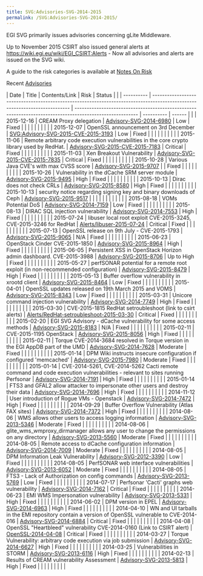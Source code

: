 ```yaml
---
title: SVG:Advisories-SVG-2014-2015
permalink: /SVG:Advisories-SVG-2014-2015/
---
```


EGI SVG primarily issues advisories concerning gLite Middleware.

Up to November 2015 CSIRT also issued general alerts at
<https://wiki.egi.eu/wiki/EGI_CSIRT:Alerts> - Now all advisories and
alerts are issued on the SVG wiki.

A guide to the risk categories is available at [Notes On
Risk](/SVG:Notes_On_Risk "wikilink")

Recent [Advisories](/SVG:Advisories "wikilink")

| Date       | Title                                                                                                                      | Contents/Link                                                                                            | Risk       | Status |  |
| ---------- | -------------------------------------------------------------------------------------------------------------------------- | -------------------------------------------------------------------------------------------------------- | ---------- | ------ |  |
| 2015-12-16 | CREAM Proxy delegation                                                                                                     | [Advisory-SVG-2014-6980](/SVG:Advisory-SVG-2014-6980 "wikilink")                                         | Low        | Fixed  |  |
|            |                                                                                                                            |                                                                                                          |            |        |  |
| 2015-12-07 | OpenSSL announcement on 3rd December                                                                                       | [SVG:Advisory-SVG-2015-CVE-2015-3193](/SVG:Advisory-SVG-2015-CVE-2015-3193 "wikilink")                   | Low        | Fixed  |  |
|            |                                                                                                                            |                                                                                                          |            |        |  |
| 2015-11-06 | Remote arbitrary code execution vulnerabilities in the core crypto library used by RedHat.                                 | [Advisory-SVG-2015-CVE-2015-7183](/SVG:Advisory-SVG-2015-CVE-2015-7183 "wikilink")                       | Critical   | Fixed  |  |
|            |                                                                                                                            |                                                                                                          |            |        |  |
| 2015-11-03 | Xen Breakout Vulnerability                                                                                                 | [Advisory-SVG-2015-CVE-2015-7835](/SVG:Advisory-SVG-2015-CVE-2015-7835 "wikilink")                       | Critical   | Fixed  |  |
|            |                                                                                                                            |                                                                                                          |            |        |  |
| 2015-10-28 | Various Java CVE's with max CVSS score                                                                                     | [Advisory-SVG-2015-9707](/SVG:Advisory-SVG-2015-9707 "wikilink")                                         |            | Fixed  |  |
|            |                                                                                                                            |                                                                                                          |            |        |  |
| 2015-10-26 | Vulnerability in the dCache SRM server module                                                                              | [Advisory-SVG-2015-9495](/SVG:Advisory-SVG-2015-9495 "wikilink")                                         | High       | Fixed  |  |
|            |                                                                                                                            |                                                                                                          |            |        |  |
| 2015-10-13 | Dirac does not check CRLs                                                                                                  | [Advisory-SVG-2015-8580](/SVG:Advisory-SVG-2015-8580 "wikilink")                                         | High       | Fixed  |  |
|            |                                                                                                                            |                                                                                                          |            |        |  |
| 2015-10-13 | security notice regarding signing key and binary downloads of Ceph                                                         | [Advisory-SVG-2015-9517](/SVG:Advisory-SVG-2015-9517 "wikilink")                                         |            |        |  |
|            |                                                                                                                            |                                                                                                          |            |        |  |
| 2015-08-18 | VOMs Potential DoS                                                                                                         | [Advisory-SVG-2014-7159](/SVG:Advisory-SVG-2014-7159 "wikilink")                                         | Low        | Fixed  |  |
|            |                                                                                                                            |                                                                                                          |            |        |  |
| 2015-08-13 | DIRAC SQL injection vulnerability                                                                                          | [Advisory-SVG-2014-7553](/SVG:Advisory-SVG-2014-7553 "wikilink")                                         | High       | Fixed  |  |
|            |                                                                                                                            |                                                                                                          |            |        |  |
| 2015-07-24 | libuser local root exploit CVE-2015-3245, CVE-2015-3246 for RedHat                                                         | [Alerts/libuser-2015-07-24](/EGI_CSIRT:Alerts/libuser-2015-07-24 "wikilink")                             | Critical   | Fixed  |  |
|            |                                                                                                                            |                                                                                                          |            |        |  |
| 2015-07-13 | OpenSSL release on 9th July - CVE-2015-1793                                                                                | [Advisory-SVG-2015-9065](/SVG:Advisory-SVG-2015-9065 "wikilink")                                         | N/A        | Fixed  |  |
|            |                                                                                                                            |                                                                                                          |            |        |  |
| 2015-06-23 | OpenStack Cinder CVE-2015-1850                                                                                             | [Advisory-SVG-2015-8964](/SVG:Advisory-SVG-2015-8964 "wikilink")                                         | High       | Fixed  |  |
|            |                                                                                                                            |                                                                                                          |            |        |  |
| 2015-06-05 | Persistent XSS in OpenStack Horizon admin dashboard. CVE-2015-3988                                                         | [Advisory-SVG-2015-8706](/SVG:Advisory-SVG-2015-8706 "wikilink")                                         | Up to High | Fixed  |  |
|            |                                                                                                                            |                                                                                                          |            |        |  |
| 2015-05-27 | perfSONAR potential for a remote root exploit (in non-recommended configuration)                                           | [Advisory-SVG-2015-8479](/SVG:Advisory-SVG-2015-8479 "wikilink")                                         | High       | Fixed  |  |
|            |                                                                                                                            |                                                                                                          |            |        |  |
| 2015-05-13 | Buffer overflow vulnerability in xrootd client                                                                             | [Advisory-SVG-2015-8464](/SVG:Advisory-SVG-2015-8464 "wikilink")                                         | Low        | Fixed  |  |
|            |                                                                                                                            |                                                                                                          |            |        |  |
| 2015-04-01 | OpenSSL updates released on 19th March 2015 and VOMS                                                                       | [Advisory-SVG-2015-8343](/SVG:Advisory-SVG-2015-8343 "wikilink")                                         | Low        | Fixed  |  |
|            |                                                                                                                            |                                                                                                          |            |        |  |
| 2015-03-31 | Unicore command injection vulnerability                                                                                    | [Advisory-SVG-2014-7749](/SVG:Advisory-SVG-2014-7749 "wikilink")                                         | High       | Fixed  |  |
|            |                                                                                                                            |                                                                                                          |            |        |  |
| 2015-03-30 | CVE-2015-1815 RedHat setroubleshoot (link to csirt alerts)                                                                 | [Alerts/RedHat-setroubleshoot-2015-03-30](/EGI_CSIRT:Alerts/RedHat-setroubleshoot-2015-03-30 "wikilink") | Critical   | Fixed  |  |
|            |                                                                                                                            |                                                                                                          |            |        |  |
| 2015-02-20 | EGI SVG Advisory - dCache vulnerability for some access methods                                                            | [Advisory-SVG-2015-8183](/SVG:Advisory-SVG-2015-8183 "wikilink")                                         | N/A        | Fixed  |  |
|            |                                                                                                                            |                                                                                                          |            |        |  |
| 2015-02-11 | CVE-2015-1195 OpenStack                                                                                                    | [Advisory-SVG-2015-8056](/SVG:Advisory-SVG-2015-8056 "wikilink")                                         | High       | Fixed  |  |
|            |                                                                                                                            |                                                                                                          |            |        |  |
| 2015-02-11 | Torque CVE-2014-3684 resolved in Torque version in the EGI AppDB part of the UMD                                           | [Advisory-SVG-2014-7628](/SVG:Advisory-SVG-2014-7628 "wikilink")                                         | Moderate   | Fixed  |  |
|            |                                                                                                                            |                                                                                                          |            |        |  |
| 2015-01-14 | DPM Wiki instructs insecure configuration if configured 'memcached'                                                        | [Advisory-SVG-2015-7980](/SVG:Advisory-SVG-2015-7980 "wikilink")                                         | Moderate   | Fixed  |  |
|            |                                                                                                                            |                                                                                                          |            |        |  |
| 2015-01-14 | CVE-2014-5261, CVE-2014-5262 Cacti remote command and code execution vulnerabilities - relevant to sites running Perfsonar | [Advisory-SVG-2014-7191](/SVG:Advisory-SVG-2014-7191 "wikilink")                                         | High       | Fixed  |  |
|            |                                                                                                                            |                                                                                                          |            |        |  |
| 2015-01-14 | FTS3 and GFAL2 allow attacker to impersonate other users and destroy their data                                            | [Advisory-SVG-2014-7696](/SVG:Advisory-SVG-2014-7696 "wikilink")                                         | High       | Fixed  |  |
|            |                                                                                                                            |                                                                                                          |            |        |  |
| 2014-11-12 | User introduction of Rogue VMs - Openstack                                                                                 | [Advisory-SVG-2014-7472](/SVG:Advisory-SVG-2014-7472 "wikilink")                                         | High       | Fixed  |  |
|            |                                                                                                                            |                                                                                                          |            |        |  |
| 2014-09-29 | Buffer Overflow Vulnerability (Atlas FAX sites)                                                                            | [Advisory-SVG-2014-7372](/SVG:Advisory-SVG-2014-7372 "wikilink")                                         | High       | Fixed  |  |
|            |                                                                                                                            |                                                                                                          |            |        |  |
| 2014-08-06 | WMS allows other users to access logging information                                                                       | [Advisory-SVG-2013-5346](/SVG:Advisory-SVG-2013-5346 "wikilink")                                         | Moderate   | Fixed  |  |
|            |                                                                                                                            |                                                                                                          |            |        |  |
| 2014-08-06 | glite_wms_wmproxy_dirmanager allows any user to change the permissions on any directory                                 | [Advisory-SVG-2013-5560](/SVG:Advisory-SVG-2013-5560 "wikilink")                                         | Moderate   | Fixed  |  |
|            |                                                                                                                            |                                                                                                          |            |        |  |
| 2014-08-05 | Remote access to dCache configuration information                                                                          | [Advisory-SVG-2014-7009](/SVG:Advisory-SVG-2014-7009 "wikilink")                                         | Moderate   | Fixed  |  |
|            |                                                                                                                            |                                                                                                          |            |        |  |
| 2014-08-05 | DPM Information Leak Vulnerability                                                                                         | [Advisory-SVG-2012-3390](/SVG:Advisory-SVG-2012-3390 "wikilink")                                         | Low        | Fixed  |  |
|            |                                                                                                                            |                                                                                                          |            |        |  |
| 2014-08-05 | PerfSONAR web interface vulnerabilities                                                                                    | [Advisory-SVG-2013-6052](/SVG:Advisory-SVG-2013-6052 "wikilink")                                         | Moderate   | Fixed  |  |
|            |                                                                                                                            |                                                                                                          |            |        |  |
| 2014-08-05 | FTS3 - Lack of Authorization on config commands                                                                            | [Advisory-SVG-2013-5769](/SVG:Advisory-SVG-2013-5769 "wikilink")                                         | Low        | Fixed  |  |
|            |                                                                                                                            |                                                                                                          |            |        |  |
| 2014-07-17 | Perfsonar 'Cacti' graphs web vulnerability                                                                                 | [Advisory-SVG-2014-7162](/SVG:Advisory-SVG-2014-7162 "wikilink")                                         | Critical   | Fixed  |  |
|            |                                                                                                                            |                                                                                                          |            |        |  |
| 2014-06-23 | EMI WMS Impersonation vulnerability                                                                                        | [Advisory-SVG-2013-5331](/SVG:Advisory-SVG-2013-5331 "wikilink")                                         | High       | Fixed  |  |
|            |                                                                                                                            |                                                                                                          |            |        |  |
| 2014-06-02 | DPM version in EPEL                                                                                                        | [Advisory-SVG-2014-6963](/SVG:Advisory-SVG-2014-6963 "wikilink")                                         | High       | Fixed  |  |
|            |                                                                                                                            |                                                                                                          |            |        |  |
| 2014-04-10 | WN and UI tarballs in the EMI repository contain a version of OpenSSL vulnerable to CVE-2014-016                           | [Advisory-SVG-2014-6884](/SVG:Advisory-SVG-2014-6884 "wikilink")                                         | Critical   | Fixed  |  |
|            |                                                                                                                            |                                                                                                          |            |        |  |
| 2014-04-08 | OpenSSL "Heartbleed" vulnerability CVE-2014-0160 (Link to CSIRT alert)                                                     | [OpenSSL-2014-04-08](/EGI_CSIRT:Alerts/OpenSSL-2014-04-08 "wikilink")                                    | Critical   | Fixed  |  |
|            |                                                                                                                            |                                                                                                          |            |        |  |
| 2014-03-27 | Torque Vulnerability: arbitrary code execution via job submission                                                          | [Advisory-SVG-2014-6627](/SVG:Advisory-SVG-2014-6627 "wikilink")                                         | High       | Fixed  |  |
|            |                                                                                                                            |                                                                                                          |            |        |  |
| 2014-03-25 | Vulnerabilities in STORM                                                                                                   | [Advisory-SVG-2013-6116](/SVG:Advisory-SVG-2013-6116 "wikilink")                                         | High       | Fixed  |  |
|            |                                                                                                                            |                                                                                                          |            |        |  |
| 2014-02-13 | Results of CREAM vulnerability Assessment                                                                                  | [Advisory-SVG-2013-5813](/SVG:Advisory-SVG-2013-5813 "wikilink")                                         | High       | Fixed  |  |
|            |                                                                                                                            |                                                                                                          |            |        |  |